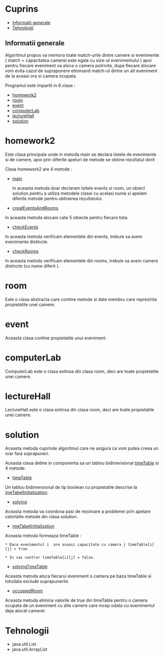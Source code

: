 # Cuprins
  * [Informatii generale](#informatii-generale)
  * [Tehnologii](#tehnologii)

## Informatii generale
Algoritmul propus va memora toate match-urile dintre camere si evenimente ( match = capacitatea camerei este egala cu size-ul evenimentului ) apoi pentru fiecare eveniment va aloca o camera potrivita, dupa fiecare alocare vom evita cazul de suprapunere eliminand match-ul dintre un alt eveniment de la aceasi ora si camera ocupata.


Programul este impartit in 6 clase :
   * [homework2](#homework2)
   * [room](#room)
   * [event](#event)
   * [computerLab](#computerlab)
   * [lectureHall](#lecturehall)
   * [solution](#solution)


# homework2

     
 Este clasa principala unde in metoda main se declara listele de evenimente si de camere, apoi prin diferite apeluri de metode se obtine rezultatul dorit

  Clasa homework2 are 4 metode :
  * [main](#main)
        
    In aceasta metoda doar declaram lsitele events si room, un obiect solution pentru a utiliza metodele clasei cu acelasi nume si apelam diferite metode pentru obtinerea rezultatului.
  

  * [creatEventsAndRooms](#creatEventsAndRooms)

  In aceasta metoda alocam cate 5 obiecte pentru fiecare lista.

  * [checkEvents](#checkevents)

  In aceasta metoda verificam elementele din events, trebuie sa avem evenimente distincte.

  * [checkRooms](#checkrooms)

 In aceasta metoda verificam elementele din rooms, trebuie sa avem camere distincte (cu nume diferit ).

# room

 Este o clasa abstracta care contine metode si date membru care reprezinta propietatile unei camere.

# event

Aceasta clasa contine propietatile unui eveniment.

# computerLab

ComputerLab este o clasa extinsa din clasa room, deci are toate propietatile unei camere.

# lectureHall

LectureHall este o clasa extinsa din clasa room, deci are toate propietatile unei camere.

# solution

Aceasta metoda cuprinde algoritmul care ne asigura ca vom putea creea un orar fara suprapuneri.

Aceasta clasa detine in componenta sa un tablou bidimensional [timeTable](#timetable) si 4 metode:

* [timeTable](#timetable)

Un tablou bidimensional de tip boolean cu propietatile descrise la [imeTabelInitialization](#imeTabelInitialization).

 * [solving](#solving)

Aceasta metoda va coordona pasi de rezolvare a problemei prin apelare celorlalte metode din clasa solution.

 * [imeTabelInitialization](#imeTabelInitialization)

Aceasta metoda formeaza timeTable :

    * Daca evenimentul i  are aceasi capacitate cu camera j timeTable[i][j] = true.
    
    * In caz contrar timeTable[i][j] = false.


  * [solvingTimeTable](#solvingTimeTable)
  
  Aceasta metoda aloca fiecarui eveniment o camera pe baza timeTable si totodata exclude suprapunerile.
  
  * [occupiedRoom](#occupiedRoom)
  
  Aceasta metoda elimina valorile de true din timeTable pentru o camera ocupata de un eveniment cu alte camere care incep odata cu evenimentul deja alocat camerei
  
  # Tehnologii
   
   * java.util.List
   * java.util.ArrayList
  
